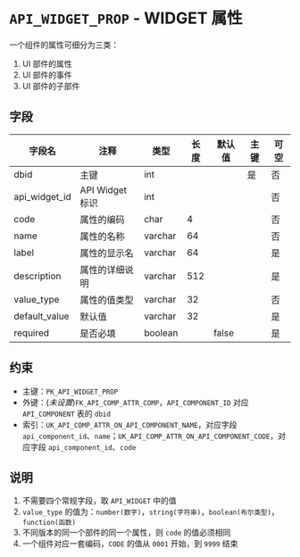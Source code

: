 # `API_WIDGET_PROP` - WIDGET 属性

一个组件的属性可细分为三类：

1. UI 部件的属性
2. UI 部件的事件
3. UI 部件的子部件

## 字段

| 字段名        | 注释            | 类型    | 长度 | 默认值 | 主键 | 可空 |
| ------------- | --------------- | ------- | ---- | ------ | ---- | ---- |
| dbid          | 主键            | int     |      |        | 是   | 否   |
| api_widget_id | API Widget 标识 | int     |      |        |      | 否   |
| code          | 属性的编码      | char    | 4    |        |      | 否   |
| name          | 属性的名称      | varchar | 64   |        |      | 否   |
| label         | 属性的显示名    | varchar | 64   |        |      | 是   |
| description   | 属性的详细说明  | varchar | 512  |        |      | 是   |
| value_type    | 属性的值类型    | varchar | 32   |        |      | 否   |
| default_value | 默认值          | varchar | 32   |        |      | 是   |
| required      | 是否必填        | boolean |      | false  |      | 是   |

## 约束

* 主键：`PK_API_WIDGET_PROP`
* 外键：(*未设置*)`FK_API_COMP_ATTR_COMP`，`API_COMPONENT_ID` 对应 `API_COMPONENT` 表的 `dbid`
* 索引：`UK_API_COMP_ATTR_ON_API_COMPONENT_NAME`，对应字段 `api_component_id`、`name`；`UK_API_COMP_ATTR_ON_API_COMPONENT_CODE`，对应字段 `api_component_id`、`code`

## 说明

1. 不需要四个常规字段，取 `API_WIDGET` 中的值
2. `value_type` 的值为：`number(数字)`，`string(字符串)`，`boolean(布尔类型)`，`function(函数)`
3. 不同版本的同一个部件的同一个属性，则 `code` 的值必须相同
4. 一个组件对应一套编码，`CODE` 的值从 `0001` 开始，到 `9999` 结束
